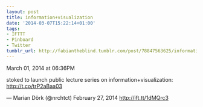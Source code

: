 ```yaml
---
layout: post
title: information+visualization
date: '2014-03-07T15:22:14+01:00'
tags:
- IFTTT
- Pinboard
- Twitter
tumblr_url: http://fabiantheblind.tumblr.com/post/78847563625/information-visualization
---
```

March 01, 2014 at 06:36PM


stoked to launch public lecture series on information+visualization: http://t.co/trP2aBaa03

— Marian Dörk (@nrchtct) February 27, 2014
http://ift.tt/1dMQrc3
